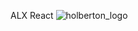 ALX React
![holberton_logo](https://github.com/vivianlove/alx-react/assets/103458056/d8a532f8-51d8-477c-9423-8d037429901d)
